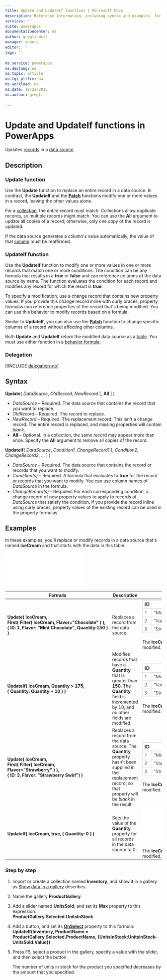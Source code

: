 ```yaml
---
title: Update and UpdateIf functions | Microsoft Docs
description: Reference information, including syntax and examples, for the Update and UpdateIf functions in PowerApps
services: ''
suite: powerapps
documentationcenter: na
author: gregli-msft
manager: anneta
editor: ''
tags: ''

ms.service: powerapps
ms.devlang: na
ms.topic: article
ms.tgt_pltfrm: na
ms.workload: na
ms.date: 10/21/2015
ms.author: gregli

---
```

# Update and UpdateIf functions in PowerApps
Updates [records](../working-with-tables.md#records) in a [data source](../working-with-data-sources.md).

## Description
### Update function
Use the **Update** function to replace an entire record in a data source. In contrast, the **UpdateIf** and the **[Patch](function-patch.md)** functions modify one or more values in a record, leaving the other values alone.

For a [collection](../working-with-data-sources.md#collections), the entire record must match. Collections allow duplicate records, so multiple records might match. You can use the **All** argument to update all copies of a record; otherwise, only one copy of the record is updated.

If the data source generates a column's value automatically, the value of that [column](../working-with-tables.md#columns) must be reaffirmed.

### UpdateIf function
Use the **UpdateIf** function to modify one or more values in one or more records that match one or more conditions. The condition can be any formula that results in a **true** or **false** and can reference columns of the data source by name. The function evaluates the condition for each record and modifies any record for which the result is **true**.  

To specify a modification, use a change record that contains new property values. If you provide this change record inline with curly braces, property formulas can reference properties of the record that's being modified. You can use this behavior to modify records based on a formula.

Similar to **UpdateIf**, you can also use the **[Patch](function-patch.md)** function to change specific columns of a record without affecting other columns.

Both **Update** and **UpdateIf** return the modified data source as a [table](../working-with-tables.md). You must use either function in a [behavior formula](../working-with-formulas-in-depth.md).

### Delegation
[!INCLUDE [delegation-no](../includes/delegation-no.md)]

## Syntax
**Update**( *DataSource*, *OldRecord*, *NewRecord* [, **All** ] )

* *DataSource* – Required. The data source that contains the record that you want to replace.
* *OldRecord* – Required. The record to replace.
* *NewRecord* – Required. The replacement record. This isn't a change record. The entire record is replaced, and missing properties will contain *blank*.
* **All** – Optional. In a collection, the same record may appear more than once. Specify the **All** argument to remove all copies of the record.

**UpdateIf**( *DataSource*, *Condition1*, *ChangeRecord1* [, *Condition2*, *ChangeRecord2*, ... ] )

* *DataSource* – Required. The data source that contains the record or records that you want to modify.
* *Condition(s)* – Required. A formula that evaluates to **true** for the record or records that you want to modify.  You can use column names of *DataSource* in the formula.  
* *ChangeRecord(s)* - Required.  For each corresponding condition, a change record of new property values to apply to records of *DataSource* that satisfy the condition. If you provide the record inline using curly braces, property values of the existing record can be used in the property formulas.

## Examples
In these examples, you'll replace or modify records in a data source that's named **IceCream** and that starts with the data in this table:

![](media/function-update-updateif/icecream.png)

| Formula | Description | Result |
| --- | --- | --- |
| **Update(&nbsp;IceCream,<br>First(&nbsp;Filter(&nbsp;IceCream,&nbsp;Flavor="Chocolate"&nbsp;)&nbsp;), {&nbsp;ID:&nbsp;1,&nbsp;Flavor:&nbsp;"Mint&nbsp;Chocolate",&nbsp;Quantity:150&nbsp;} )** |Replaces a record from the data source. |<style> img { max-width: none } </style> ![](media/function-update-updateif/icecream-mint.png)<br><br>The **IceCream** data source has been modified. |
| **UpdateIf(&nbsp;IceCream, Quantity > 175, {&nbsp;Quantity:&nbsp;Quantity&nbsp;+&nbsp;10&nbsp;} )** |Modifies records that have a **Quantity** that is greater than **150**.  The **Quantity** field is incremented by 10, and no other fields are modified. |![](media/function-update-updateif/icecream-mint-plus10.png)<br><br>The **IceCream** data source has been modified. |
| **Update(&nbsp;IceCream,<br>First(&nbsp;Filter(&nbsp;IceCream, Flavor="Strawberry"&nbsp;)&nbsp;),<br>{&nbsp;ID:&nbsp;3, Flavor:&nbsp;"Strawberry Swirl"} )** |Replaces a record from the data source. The **Quantity** property hasn't been supplied in the replacement record, so that property will be *blank* in the result. |![](media/function-update-updateif/icecream-mint-swirl.png)<br><br>The **IceCream** data source has been modified. |
| **UpdateIf(&nbsp;IceCream, true, {&nbsp;Quantity:&nbsp;0&nbsp;} )** |Sets the value of the **Quantity** property for all records in the data source to 0. |![ ](media/function-update-updateif/icecream-mint-zero.png)<br> <br>The **IceCream** data source has been modified. |

### Step by step
1. Import or create a collection named **Inventory**, and show it in a gallery as [Show data in a gallery](../show-images-text-gallery-sort-filter.md) describes.
2. Name the gallery **ProductGallery**.
3. Add a slider named **UnitsSold**, and set its **Max** property to this expression:<br>**ProductGallery.Selected.UnitsInStock**
4. Add a button, and set its **[OnSelect](../controls/properties-core.md)** property to this formula:<br>**UpdateIf(Inventory, ProductName = ProductGallery.Selected.ProductName, {UnitsInStock:UnitsInStock-UnitsSold.Value})**
5. Press F5, select a product in the gallery, specify a value with the slider, and then select the button.
   
    The number of units in stock for the product you specified decreases by the amount that you specified.

